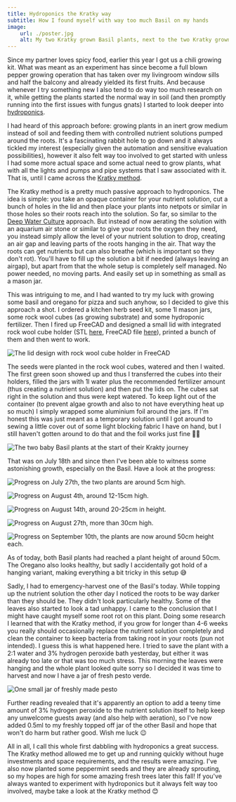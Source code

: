 ```yaml
---
title: Hydroponics the Kratky way
subtitle: How I found myself with way too much Basil on my hands
image:
    url: ./poster.jpg
    alt: My two Kratky grown Basil plants, next to the two Kratky grown Oregano plants
---
```


Since my partner loves spicy food, earlier this year I got us a chili growing kit. What was meant as an experiment has since become a full blown pepper growing operation that has taken over my livingroom window sills and half the balcony and already yielded its first fruits. And because whenever I try something new I also tend to do way too much research on it, while getting the plants started the normal way in soil (and then promptly running into the first issues with fungus gnats) I started to look deeper into [hydroponics](https://en.wikipedia.org/wiki/Hydroponics). 

I had heard of this approach before: growing plants in an inert grow medium instead of soil and feeding them with controlled nutrient solutions pumped around the roots. It's a fascinating rabbit hole to go down and it always tickled my interest (especially given the automation and sensitive evaluation possibilities), however it also felt way too involved to get started with unless I had some more actual space and some actual need to grow plants, what with all the lights and pumps and pipe systems that I saw associated with it. That is, until I came across the [Kratky method](https://en.wikipedia.org/wiki/Kratky_method).

The Kratky method is a pretty much passive approach to hydroponics. The idea is simple: you take an opaque container for your nutrient solution, cut a bunch of holes in the lid and then place your plants into netpots or similar in those holes so their roots reach into the solution. So far, so similar to the [Deep Water Culture](https://en.wikipedia.org/wiki/Deep_water_culture) approach. But instead of now aerating the solution with an aquarium air stone or similar to give your roots the oxygen they need, you instead simply allow the level of your nutrient solution to drop, creating an air gap and leaving parts of the roots hanging in the air. That way the roots can get nutrients but can also breathe (which is important so they don't rot). You'll have to fill up the solution a bit if needed (always leaving an airgap), but apart from that the whole setup is completely self managed. No power needed, no moving parts. And easily set up in something as small as a mason jar.

This was intriguing to me, and I had wanted to try my luck with growing some basil and oregano for pizza and such anyhow, so I decided to give this approach a shot. I ordered a kitchen herb seed kit, some 1l mason jars, some rock wool cubes (as growing substrate) and some hydroponic fertilizer. Then I fired up FreeCAD and designed a small lid with integrated rock wool cube holder (STL [here](https://foosel.net/files/kratky/quattro_stagioni_kratky_1l_36mm.v2.stl), FreeCAD file [here](https://foosel.net/files/kratky/quattro_stagioni_kratky_1l.FCStd)), printed a bunch of them and then went to work.

![The lid design with rock wool cube holder in FreeCAD](./lid-design.png)

The seeds were planted in the rock wool cubes, watered and then I waited. The first green soon showed up and thus I transferred the cubes into their holders, filled the jars with 1l water plus the recommended fertilizer amount (thus creating a nutrient solution) and then put the lids on. The cubes sat right in the solution and thus were kept watered. To keep light out of the container (to prevent algae growth and also to not have everything heat up so much) I simply wrapped some aluminium foil around the jars. If I'm honest this was just meant as a temporary solution until I got around to sewing a little cover out of some light blocking fabric I have on hand, but I still haven't gotten around to do that and the foil works just fine 🤷‍♀️

![The two baby Basil plants at the start of their Krakty journey](./start.jpg)

That was on July 18th and since then I've been able to witness some astonishing growth, especially on the Basil. Have a look at the progress: 

![Progress on July 27th, the two plants are around 5cm high.](./progress-07-27.jpg)

![Progress on August 4th, around 12-15cm high.](./progress-08-04.jpg)

![Progress on August 14th, around 20-25cm in height.](./progress-08-14.jpg)

![Progress on August 27th, more than 30cm high.](./progress-08-27.jpg)

![Progress on September 10th, the plants are now around 50cm height each.](./progress-09-10.jpg)

As of today, both Basil plants had reached a plant height of around 50cm. The Oregano also looks healthy, but sadly I accidentally got hold of a hanging variant, making everything a bit tricky in this setup 😅

Sadly, I had to emergency-harvest one of the Basil's today. While topping up the nutrient solution the other day I noticed the roots to be way darker than they should be. They didn't look particularly healthy. Some of the leaves also started to look a tad unhappy. I came to the conclusion that I might have caught myself some root rot on this plant. Doing some research I learned that with the Kratky method, if you grow for longer than 4-6 weeks you really should occasionally replace the nutrient solution completely and clean the container to keep bacteria from taking root in your roots (pun not intended). I guess this is what happened here. I tried to save the plant with a 2:1 water and 3% hydrogen peroxide bath yesterday, but either it was already too late or that was too much stress. This morning the leaves were hanging and the whole plant looked quite sorry so I decided it was time to harvest and now I have a jar of fresh pesto verde. 

![One small jar of freshly made pesto](./pesto.jpg)

Further reading revealed that it's apparently an option to add a teeny time amount of 3% hydrogen peroxide to the nutrient solution itself to help keep any unwelcome guests away (and also help with aeration), so I've now added 0.5ml to my freshly topped off jar of the other Basil and hope that won't do harm but rather good. Wish me luck 😉

All in all, I call this whole first dabbling with hydroponics a great success. The Kratky method allowed me to get up and running quickly without huge investments and space requirements, and the results were amazing. I've also now planted some peppermint seeds and they are already sprouting, so my hopes are high for some amazing fresh trees later this fall! If you've always wanted to experiment with hydroponics but it always felt way too involved, maybe take a look at the Kratky method 😊
